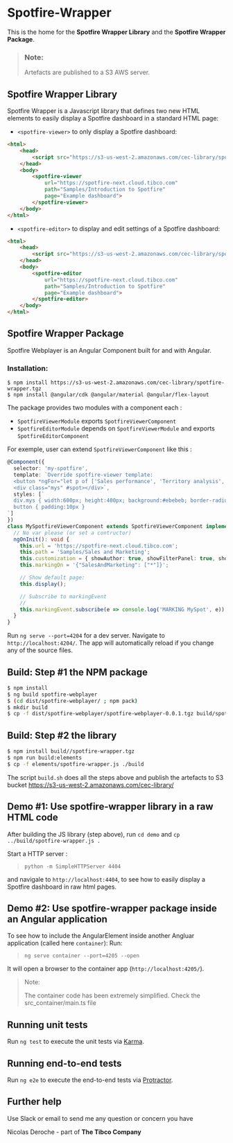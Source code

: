 # Spotfire-Wrapper

This is the home for the __Spotfire Wrapper Library__ and the __Spotfire Wrapper Package__.

> ### Note:
> Artefacts are published to a S3 AWS server.


## Spotfire Wrapper Library

Spotfire Wrapper is a Javascript library that defines two new HTML elements to easily display a Spotfire dashboard in a standard HTML page:

 * `<spotfire-viewer>` to only display a Spotfire dashboard:
```html
<html>
    <head>
        <script src="https://s3-us-west-2.amazonaws.com/cec-library/spotfire-wrapper.js"></script>
    </head>
    <body>
        <spotfire-viewer 
            url="https://spotfire-next.cloud.tibco.com" 
            path="Samples/Introduction to Spotfire"
            page="Example dashboard">
        </spotfire-viewer>
    </body>
</html>    
```

 * `<spotfire-editor>` to display and edit settings of a Spotfire dashboard:
```html
<html>
    <head>
        <script src="https://s3-us-west-2.amazonaws.com/cec-library/spotfire-wrapper.js"></script>
    </head>
    <body>
        <spotfire-editor 
            url="https://spotfire-next.cloud.tibco.com" 
            path="Samples/Introduction to Spotfire"
            page="Example dashboard">
        </spotfire-editor>
    </body>
</html>    
```


## Spotfire Wrapper Package

Spotfire Webplayer is an Angular Component built for and with Angular.

### Installation:
```
$ npm install https://s3-us-west-2.amazonaws.com/cec-library/spotfire-wrapper.tgz
$ npm install @angular/cdk @angular/material @angular/flex-layout
```

The package provides two modules with a component each :
 * `SpotfireViewerModule` exports `SpotfireViewerComponent`
 * `SpotfireEditorModule` depends on `SpotfireViewerModule` and exports `SpotfireEditorComponent`


For exemple, user can extend `SpotfireViewerComponent` like this : 

```typescript
@Component({
  selector: 'my-spotfire',
  template: `Override spotfire-viewer template:
  <button *ngFor="let p of ['Sales performance', 'Territory analysis', 'Effect of promotions']" (click)="openPage(p)">{{p}}</button>
  <div class="mys" #spot></div>`,
  styles: [`
  div.mys { width:600px; height:400px; background:#ebebeb; border-radius: 20px}
  button { padding:10px }
`]
})
class MySpotfireViewerComponent extends SpotfireViewerComponent implements OnInit {
  // No var please (or set a contructor)
  ngOnInit(): void {
    this.url = 'https://spotfire-next.cloud.tibco.com';
    this.path = 'Samples/Sales and Marketing';
    this.customization = { showAuthor: true, showFilterPanel: true, showToolBar: true } as SpotfireCustomization;
    this.markingOn = '{"SalesAndMarketing": ["*"]}';

    // Show default page:
    this.display();

    // Subscribe to markingEvent
    //
    this.markingEvent.subscribe(e => console.log('MARKING MySpot', e));
  }
}
```


Run `ng serve --port=4204` for a dev server. Navigate to `http://localhost:4204/`. The app will automatically reload if you change any of the source files.

## Build: Step #1 the NPM package 

```sh
$ npm install
$ ng build spotfire-webplayer
$ (cd dist/spotfire-webplayer/ ; npm pack)
$ mkdir build
$ cp -f dist/spotfire-webplayer/spotfire-webplayer-0.0.1.tgz build/spotfire-wrapper.tgz
```

## Build: Step #2 the library
```sh
$ npm install build//spotfire-wrapper.tgz
$ npm run build:elements
$ cp -f elements/spotfire-wrapper.js ./build
```


The script `build.sh` does all the steps above and publish the artefacts to S3 bucket https://s3-us-west-2.amazonaws.com/cec-library/

## Demo #1: Use spotfire-wrapper library in a raw HTML code

After building the JS library (step above), run `cd demo` and `cp ../build/spotfire-wrapper.js .`

Start a HTTP server : 
> `python -m SimpleHTTPServer 4404` 

and navigale to `http://localhost:4404`, to see how to easily display a Spotfire dashboard in raw html pages.

## Demo #2: Use spotfire-wrapper package inside an Angular application

To see how to include the AngularElement <spotfire-wrapper> inside another Angluar application (called here `container`):
Run:
> `ng serve container --port=4205 --open`

It will open a browser to the container app (`http://localhost:4205/`).

> Note: 
> 
> The container code has been extremely simplified. Check the src_container/main.ts file

## Running unit tests

Run `ng test` to execute the unit tests via [Karma](https://karma-runner.github.io).

## Running end-to-end tests

Run `ng e2e` to execute the end-to-end tests via [Protractor](http://www.protractortest.org/).

## Further help

Use Slack or email to send me any question or concern you have 

Nicolas Deroche - part of **The Tibco Company**